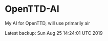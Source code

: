 # OpenTTD-AI
My AI for OpenTTD, will use primarily air

Latest backup: Sun Aug 25 14:24:01 UTC 2019

